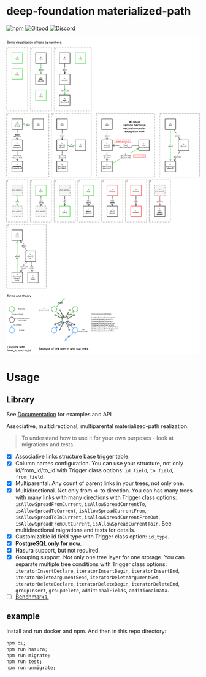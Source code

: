 # deep-foundation materialized-path

[![npm](https://img.shields.io/npm/v/@deep-foundation/react-hasura.svg)](https://www.npmjs.com/package/@deep-foundation/react-hasura)
[![Gitpod](https://img.shields.io/badge/Gitpod-ready--to--code-blue?logo=gitpod)](https://gitpod.io/#https://github.com/deep-foundation/react-hasura) 
[![Discord](https://badgen.net/badge/icon/discord?icon=discord&label&color=purple)](https://discord.gg/deep-foundation)

![Main](main.png)

# Usage
## Library
See [Documentation] for examples and API

Associative, multidirectional, multiparental materialized-path realization.

> To understand how to use it for your own purposes - look at migrations and tests.

- [x] Associative links structure base trigger table.
- [x] Column names configuration. You can use your structure, not only id/from_id/to_id with Trigger class options: `id_field`, `to_field`, `from_field`.
- [x] Multiparental. Any count of parent links in your trees, not only one.
- [x] Multidirectional. Not only from => to direction. You can has many trees with many links with many directions with Trigger class options: `isAllowSpreadFromCurrent`, `isAllowSpreadCurrentTo`, `isAllowSpreadToCurrent`, `isAllowSpreadCurrentFrom`, `isAllowSpreadToInCurrent`, `isAllowSpreadCurrentFromOut`, `isAllowSpreadFromOutCurrent`, `isAllowSpreadCurrentToIn`. See multidirectional migrations and tests for details.
- [x] Customizable id field type with Trigger class option: `id_type`.
- [x] **PostgreSQL only for now.**
- [x] Hasura support, but not required.
- [x] Grouping support. Not only one tree layer for one storage. You can separate multiple tree conditions with Trigger class options: `iteratorInsertDeclare`, `iteratorInsertBegin`, `iteratorInsertEnd`, `iteratorDeleteArgumentSend`, `iteratorDeleteArgumentGet`, `iteratorDeleteDeclare`, `iteratorDeleteBegin`, `iteratorDeleteEnd`, `groupInsert`, `groupDelete`, `additionalFields`, `additionalData`.
- [ ] [Benchmarks.](https://github.com/deep-foundation/materialized-path/issues/6)

## example

Install and run docker and npm. And then in this repo directory:

```
npm ci;
npm run hasura;
npm run migrate;
npm run test;
npm run unmigrate;
```

[Documentation]: https://deep-foundation.github.io/materialized-path/
